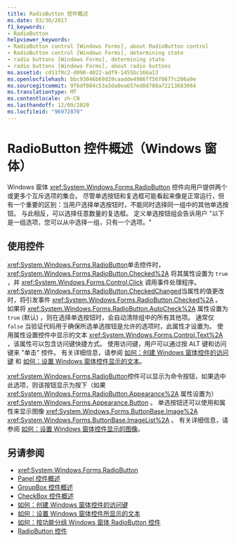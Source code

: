```yaml
---
title: RadioButton 控件概述
ms.date: 03/30/2017
f1_keywords:
- RadioButton
helpviewer_keywords:
- RadioButton control [Windows Forms], about RadioButton control
- RadioButton control [Windows Forms], determining state
- radio buttons [Windows Forms], determining state
- radio buttons [Windows Forms], about radio buttons
ms.assetid: cd11f0c2-d098-4022-adf9-1455bc166a13
ms.openlocfilehash: bbc93046b69d39caadde4986ff56f067fc206a9e
ms.sourcegitcommit: 9f6df084c53a3da0ea657ed0d708a72213683084
ms.translationtype: MT
ms.contentlocale: zh-CN
ms.lasthandoff: 12/09/2020
ms.locfileid: "96972870"
---
```

# <a name="radiobutton-control-overview-windows-forms"></a>RadioButton 控件概述（Windows 窗体）
Windows 窗体 <xref:System.Windows.Forms.RadioButton> 控件向用户提供两个或更多个互斥选项的集合。 尽管单选按钮和复选框可能看起来像是正常运行，但有一个重要的区别：当用户选择单选按钮时，不能同时选择同一组中的其他单选按钮。 与此相反，可以选择任意数量的复选框。 定义单选按钮组会告诉用户 "以下是一组选项，您可以从中选择一组，只有一个选项。"  
  
## <a name="using-the-control"></a>使用控件  
 <xref:System.Windows.Forms.RadioButton>单击控件时， <xref:System.Windows.Forms.RadioButton.Checked%2A> 将其属性设置为 `true` ，并 <xref:System.Windows.Forms.Control.Click> 调用事件处理程序。 <xref:System.Windows.Forms.RadioButton.CheckedChanged>当属性的值更改时，将引发事件 <xref:System.Windows.Forms.RadioButton.Checked%2A> 。 如果将 <xref:System.Windows.Forms.RadioButton.AutoCheck%2A> 属性设置为 `true` (默认) ，则在选择单选按钮时，会自动清除组中的所有其他项。 通常仅 `false` 当验证代码用于确保所选单选按钮是允许的选项时，此属性才设置为。 使用属性设置控件中显示的文本 <xref:System.Windows.Forms.Control.Text%2A> ，该属性可以包含访问键快捷方式。 使用访问键，用户可以通过按 ALT 键和访问键来 "单击" 控件。 有关详细信息，请参阅 [如何：创建 Windows 窗体控件的访问键](how-to-create-access-keys-for-windows-forms-controls.md) 和 [如何：设置 Windows 窗体控件显示的文本](how-to-set-the-text-displayed-by-a-windows-forms-control.md)。  
  
 <xref:System.Windows.Forms.RadioButton>控件可以显示为命令按钮，如果选中此选项，则该按钮显示为按下（如果 <xref:System.Windows.Forms.RadioButton.Appearance%2A> 属性设置为） <xref:System.Windows.Forms.Appearance.Button> 。 单选按钮还可以使用和属性来显示图像 <xref:System.Windows.Forms.ButtonBase.Image%2A> <xref:System.Windows.Forms.ButtonBase.ImageList%2A> 。 有关详细信息，请参阅 [如何：设置 Windows 窗体控件显示的图像](how-to-set-the-image-displayed-by-a-windows-forms-control.md)。  
  
## <a name="see-also"></a>另请参阅

- <xref:System.Windows.Forms.RadioButton>
- [Panel 控件概述](panel-control-overview-windows-forms.md)
- [GroupBox 控件概述](groupbox-control-overview-windows-forms.md)
- [CheckBox 控件概述](checkbox-control-overview-windows-forms.md)
- [如何：创建 Windows 窗体控件的访问键](how-to-create-access-keys-for-windows-forms-controls.md)
- [如何：设置 Windows 窗体控件所显示的文本](how-to-set-the-text-displayed-by-a-windows-forms-control.md)
- [如何：按功能分组 Windows 窗体 RadioButton 控件](how-to-group-windows-forms-radiobutton-controls-to-function-as-a-set.md)
- [RadioButton 控件](radiobutton-control-windows-forms.md)
